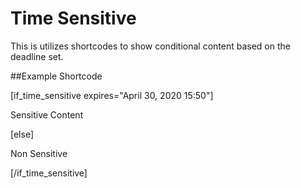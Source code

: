 # Time Sensitive

This is utilizes shortcodes to show conditional content based on the deadline set.

##Example Shortcode

[if_time_sensitive expires="April 30, 2020 15:50"]

Sensitive Content

[else]

Non Sensitive

[/if_time_sensitive]
